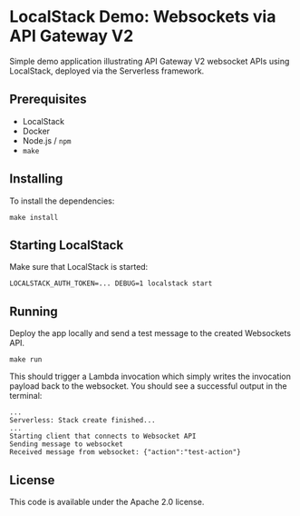# LocalStack Demo: Websockets via API Gateway V2

Simple demo application illustrating API Gateway V2 websocket APIs using LocalStack, deployed via the Serverless framework.

## Prerequisites

* LocalStack
* Docker
* Node.js / `npm`
* `make`

## Installing

To install the dependencies:
```
make install
```

## Starting LocalStack

Make sure that LocalStack is started:
```
LOCALSTACK_AUTH_TOKEN=... DEBUG=1 localstack start
```

## Running

Deploy the app locally and send a test message to the created Websockets API.
```
make run
```

This should trigger a Lambda invocation which simply writes the invocation payload back to the websocket. You should see a successful output in the terminal:
```
...
Serverless: Stack create finished...
...
Starting client that connects to Websocket API
Sending message to websocket
Received message from websocket: {"action":"test-action"}
```

## License

This code is available under the Apache 2.0 license.

